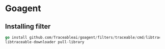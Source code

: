 # Goagent

## Installing filter

```go
go install github.com/Traceableai/goagent/filters/traceable/cmd/libtraceable-downloader
libtraceable-downloader pull-library
```

